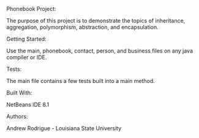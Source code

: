 Phonebook Project:

The purpose of this project is to demonstrate the topics of inheritance, aggregation, polymorphism, abstraction, and encapsulation. 

Getting Started:

Use the main, phonebook, contact, person, and business files on any java compiler or IDE. 

Tests:

The main file contains a few tests built into a main method. 


Built With:

NetBeans IDE 8.1

Authors:

Andrew Rodrigue - Louisiana State University 
